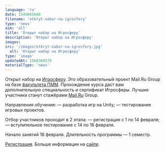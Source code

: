 ```yaml
---
language: 'ru'
date: 1549065600
filename: 'otkryt-nabor-na-igrosfery'
type: 'news'
aim: 'all'
title: 'Открыт набор на Игросферу'
description: 'Открыт набор на Игросферу'
images:
src: '/images/otkryt-nabor-na-igrosfery.jpg'
  alt: 'Открыт набор на Игросферу'
type: 'image'
updatedAt: 1568360578
materialType: 'news'
---
```

Открыт набор на [Игросферу](https://vk.com/vgu.sphera). Это образовательный проект Mail.Ru Group на базе [факультета ПММ](https://vk.com/amm_vsu). Прохождение курса даст вам дополнительную специальность и сертификат Игросферы. Лучшие участники станут стажёрами [Mail.Ru](https://vk.com/away.php?to=http%3A%2F%2FMail.Ru&post=-131429_6021&cc_key=) Group.

Направления обучения: — разработка игр на Unity; — тестирование игровых проектов.

Отбор участников проходит в 2 этапа: — регистрация с 1 по 14 февраля; — вступительное тестирование с 14 по 16 февраля.

Начало занятий 18 февраля. Длительность программы — 1 семестр.

[Регистрация](https://vk.cc/8ZxEQk). Больше информации на [сайте](https://vk.com/away.php?to=https%3A%2F%2Fvgu.sphere.mail.ru%2Fpages%2Fabout%2F&post=-131429_6021&cc_key=).
